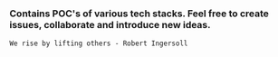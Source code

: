 ### Contains POC's of various tech stacks. Feel free to create issues, collaborate and introduce new ideas.
`We rise by lifting others - Robert Ingersoll`
